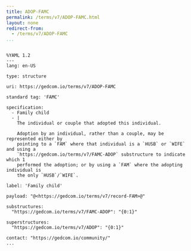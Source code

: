 ```yaml
---
title: ADOP-FAMC
permalink: /terms/v7/ADOP-FAMC.html
layout: none
redirect-from:
  - /terms/v7/ADOP-FAMC
...
```


```

%YAML 1.2
---
lang: en-US

type: structure

uri: https://gedcom.io/terms/v7/ADOP-FAMC

standard tag: 'FAMC'

specification:
  - Family child
  - |
    The individual or couple that adopted this individual.
    
    Adoption by an individual, rather than a couple, may be represented either by
    pointing to a `FAM` where that individual is a `HUSB` or `WIFE` and using a
    `https://gedcom.io/terms/v7/FAMC-ADOP` substructure to indicate which 1
    performed the adoption; or by using a `FAM` where the adopting individual is
    the only `HUSB`/`WIFE`.

label: 'Family child'

payload: "@<https://gedcom.io/terms/v7/record-FAM>@"

substructures:
  "https://gedcom.io/terms/v7/FAMC-ADOP": "{0:1}"

superstructures:
  "https://gedcom.io/terms/v7/ADOP": "{0:1}"

contact: "https://gedcom.io/community/"
...

```

